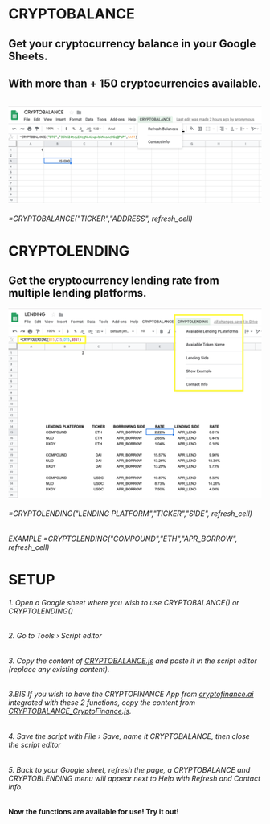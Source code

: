 # CRYPTOBALANCE

## Get your cryptocurrency balance in your Google Sheets. 
## With more than + 150 cryptocurrencies available.


######

![alt text](https://github.com/Eloise1988/CRYPTOBALANCE/blob/master/Crypto_Balance.png)

###### =CRYPTOBALANCE("TICKER","ADDRESS", refresh_cell) 




# CRYPTOLENDING

## Get the cryptocurrency lending rate from multiple lending platforms. 
![alt text](https://github.com/Eloise1988/CRYPTOBALANCE/blob/master/Crypto_Lending.png)

###### =CRYPTOLENDING("LENDING PLATFORM","TICKER","SIDE", refresh_cell) 
###### EXAMPLE    =CRYPTOLENDING("COMPOUND","ETH","APR_BORROW", refresh_cell) 




# SETUP
###### 1. Open a Google sheet where you wish to use CRYPTOBALANCE() or CRYPTOLENDING()
###### 2. Go to Tools › Script editor
###### 3. Copy the content of [CRYPTOBALANCE.js](https://raw.githubusercontent.com/Eloise1988/CRYPTOBALANCE/master/CRYPTOBALANCE.js) and paste it in the script editor (replace any existing content). 
###### 3.BIS If you wish to have the CRYPTOFINANCE App from [cryptofinance.ai](https://cryptofinance.ai/) integrated with these 2 functions, copy the content from [CRYPTOBALANCE_CryptoFinance.js](https://raw.githubusercontent.com/Eloise1988/CRYPTOBALANCE/master/CRYPTOBALANCE_withCryptoFinanceIntegrated.js).
###### 4. Save the script with File › Save, name it CRYPTOBALANCE, then close the script editor
###### 5. Back to your Google sheet, refresh the page, a CRYPTOBALANCE and CRYPTOBLENDING menu will appear next to Help with Refresh and Contact info.




#### Now the functions are available for use! Try it out! 
